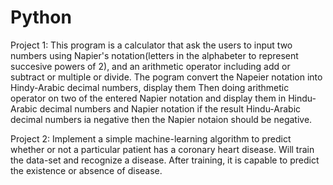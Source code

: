 # Python
Project 1:
This program is a calculator that ask the users to input two numbers using
Napier's notation(letters in the alphabeter to represent succesive powers of 2),
and an arithmetic operator including add or subtract or multiple or divide.
The pogram convert the Napeier notation into Hindy-Arabic decimal numbers, display them
Then doing arithmetic operator on two of the entered Napier notation and display them in
Hindu-Arabic decimal numbers and Napier notation
if the result Hindu-Arabic decimal numbers ia negative then the Napier notaion should be negative.

Project 2: 
Implement a simple machine-learning algorithm to predict whether or not a particular patient has a coronary heart disease. 
Will train the data-set and recognize a disease. After training, it is capable to predict the existence or absence of disease.
